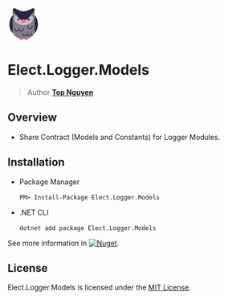 ﻿![Logo](../../../Logo.png)
# Elect.Logger.Models
> Author [**Top Nguyen**](http://topnguyen.com)

## Overview
 - Share Contract (Models and Constants) for Logger Modules.

## Installation
 - Package Manager
    ```
    PM> Install-Package Elect.Logger.Models
    ```
 - .NET CLI
    ```
    dotnet add package Elect.Logger.Models
    ```

See more information in [![Nuget](https://buildstats.info/nuget/Elect.Logger.Models)](https://www.nuget.org/packages/Elect.Logger.Models/).

## License
Elect.Logger.Models is licensed under the [MIT License](../../../LICENSE).